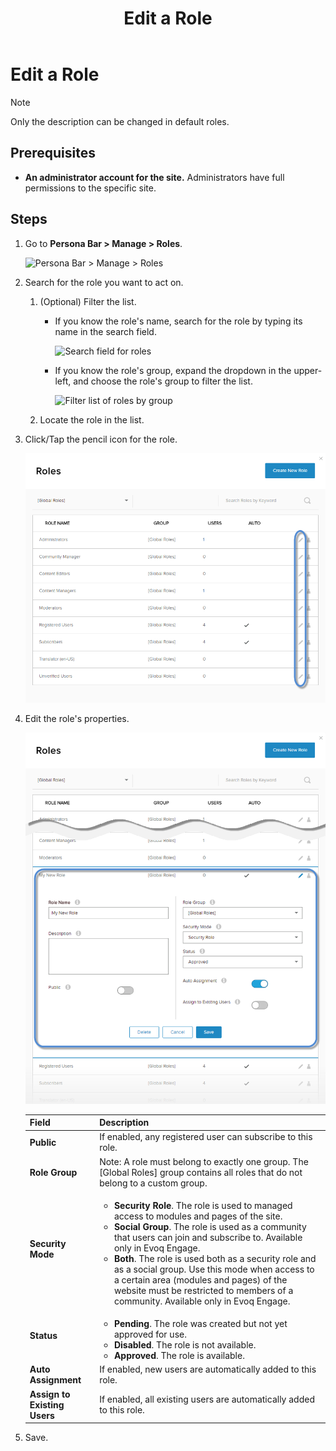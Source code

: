 ﻿---
uid: edit-role
locale: en
title: Edit a Role
dnneditions: DNN Platform,Evoq Content,Evoq Engage
dnnversion: 09.02.00
related-topics: create-role,delete-role,assign-users-to-role,edit-date-range-for-role-membership,view-users-assigned-to-role,remove-users-from-role
---

# Edit a Role

> [!Note]
> Only the description can be changed in default roles.

## Prerequisites

*   **An administrator account for the site.** Administrators have full permissions to the specific site.

## Steps

1.  Go to **Persona Bar \> Manage \> Roles**.
    
    ![Persona Bar > Manage > Roles](/images/scr-pbar-host-Manage-E91.png)
    
2.  Search for the role you want to act on.
    1.  (Optional) Filter the list.
        
        *   If you know the role's name, search for the role by typing its name in the search field.
            
              
            
            ![Search field for roles](/images/scr-RoleList-Search-E90.png)
            
              
            
        *   If you know the role's group, expand the dropdown in the upper-left, and choose the role's group to filter the list.
            
              
            
            ![Filter list of roles by group](/images/scr-RoleList-FilterByRoleGroup-E90.png)
            
              
            
        
    2.  Locate the role in the list.
3.  Click/Tap the pencil icon for the role.
    
      
    
    ![](/images/scr-RoleList-EditRole-E90.png)
    
      
    
4.  Edit the role's properties.
    
      
    
    ![](/images/scr-Roles-Edit-Edit-E90.png)
    
      
    
    |**Field**|**Description**|
    |---|---|
    |<strong>Public</strong>|If enabled, any registered user can subscribe to this role.|
    |<strong>Role Group</strong>|Note: A role must belong to exactly one group. The \[Global Roles\] group contains all roles that do not belong to a custom group.|
    |<strong>Security Mode</strong>|<ul><li><strong>Security Role</strong>. The role is used to managed access to modules and pages of the site.</li><li><strong>Social Group</strong>. The role is used as a community that users can join and subscribe to. Available only in Evoq Engage.</li><li><strong>Both</strong>. The role is used both as a security role and as a social group. Use this mode when access to a certain area (modules and pages) of the website must be restricted to members of a community. Available only in Evoq Engage.</li></ul>|
    |<strong>Status</strong>|<ul><li><strong>Pending</strong>. The role was created but not yet approved for use.</li><li><strong>Disabled</strong>. The role is not available.</li><li><strong>Approved</strong>. The role is available.</li></ul>|
    |<strong>Auto Assignment</strong>|If enabled, new users are automatically added to this role.|
    |<strong>Assign to Existing Users</strong>|If enabled, all existing users are automatically added to this role.|
    
5.  Save.
